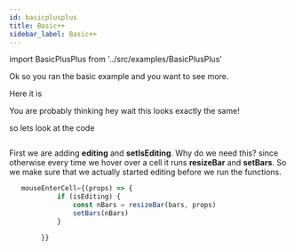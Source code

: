 ```yaml
---
id: basicplusplus
title: Basic++
sidebar_label: Basic++
---
```

import BasicPlusPlus from '../src/examples/BasicPlusPlus'

Ok so you ran the basic example and you want to see more.

Here it is 

<BasicPlusPlus />

You are probably thinking hey wait this looks exactly the same!

so lets look at the code

```jsx file=../src/examples/BasicPlusPlus.js
```

First we are adding **editing** and **setIsEditing**. 
Why do we need this? since otherwise every time we hover over a cell it runs **resizeBar** and **setBars**. 
So we make sure that we actually started editing before we run the functions.

```jsx {2}
   mouseEnterCell={(props) => {
            if (isEditing) {
                const nBars = resizeBar(bars, props)
                setBars(nBars)
            }

        }}
```